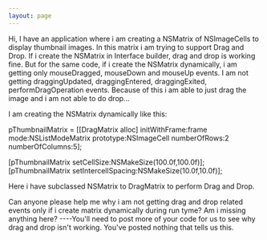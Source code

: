 ```yaml
---
layout: page
---
```


Hi,
I have an application where i am creating a NSMatrix of NSImageCells to display thumbnail images. In this matrix i am trying to support Drag and Drop.
If i create the NSMatrix in Interface builder, drag and drop is working fine. But for the same code, if i create the NSMatrix dynamically, i am getting only mouseDragged, mouseDown and mouseUp events. I am not getting draggingUpdated, draggingEntered, draggingExited, performDragOperation events.
Because of this i am able to just drag the image and i am not able to do drop...

I am creating the NSMatrix dynamically like this:

pThumbnailMatrix = [[DragMatrix alloc] initWithFrame:frame
                                                           mode:NSListModeMatrix
                                                           prototype:NSImageCell
                                                           numberOfRows:2
                                                           numberOfColumns:5];

[pThumbnailMatrix setCellSize:NSMakeSize(100.0f,100.0f)];
[pThumbnailMatrix setIntercellSpacing:NSMakeSize(10.0f,10.0f)];

Here i have subclassed NSMatrix to DragMatrix to perform Drag and Drop.

Can anyone please help me why i am not getting drag and drop related events only if i create matrix dynamically during run tyme? Am i missing anything here?
----You'll need to post more of your code for us to see why drag and drop isn't working. You've posted nothing that tells us this.
